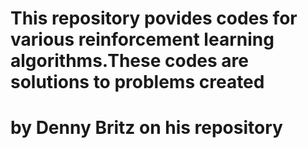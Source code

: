 # This repository povides codes for various reinforcement learning algorithms.These codes are solutions to problems created
# by Denny Britz on his repository
